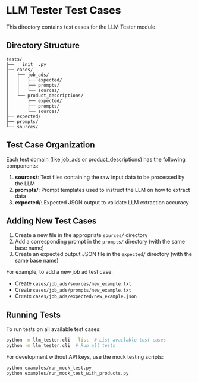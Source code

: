 # LLM Tester Test Cases

This directory contains test cases for the LLM Tester module.

## Directory Structure

```
tests/
├── __init__.py
├── cases/
│   ├── job_ads/
│   │   ├── expected/
│   │   ├── prompts/
│   │   └── sources/
│   └── product_descriptions/
│       ├── expected/
│       ├── prompts/
│       └── sources/
├── expected/
├── prompts/
└── sources/
```

## Test Case Organization

Each test domain (like job_ads or product_descriptions) has the following components:

1. **sources/**: Text files containing the raw input data to be processed by the LLM
2. **prompts/**: Prompt templates used to instruct the LLM on how to extract data
3. **expected/**: Expected JSON output to validate LLM extraction accuracy

## Adding New Test Cases

1. Create a new file in the appropriate `sources/` directory
2. Add a corresponding prompt in the `prompts/` directory (with the same base name)
3. Create an expected output JSON file in the `expected/` directory (with the same base name)

For example, to add a new job ad test case:
- Create `cases/job_ads/sources/new_example.txt`
- Create `cases/job_ads/prompts/new_example.txt`
- Create `cases/job_ads/expected/new_example.json`

## Running Tests

To run tests on all available test cases:

```bash
python -m llm_tester.cli --list  # List available test cases
python -m llm_tester.cli  # Run all tests
```

For development without API keys, use the mock testing scripts:

```bash
python examples/run_mock_test.py
python examples/run_mock_test_with_products.py
```